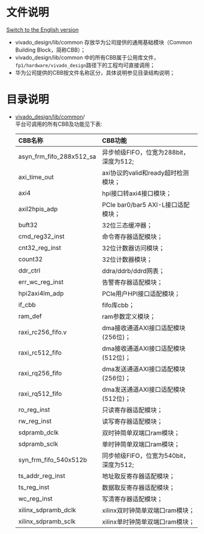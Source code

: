 # 文件说明

[Switch to the English version](./README.md)

*  vivado_design/lib/common 存放华为公司提供的通用基础模块（Common Building Block，简称CBB）；
*  vivado_design/lib/common 中的所有CBB属于公用库文件，`fp1/hardware/vivado_design`路径下的工程均可直接调用；
*  华为公司提供的CBB按文件名称区分，具体说明参见目录结构说明；

# 目录说明
* [vivado_design/lib/common](#vivado_design/lib/common_dir)/  
  平台可调用的所有CBB及功能见下表:  

  | CBB名称                    | CBB功能                       |
  | :----------------------- | :-------------------------- |
  | asyn_frm_fifo_288x512_sa | 异步帧级FIFO，位宽为288bit，深度为512;  |
  | axi_time_out             | axi协议的valid和ready超时检测模块；    |
  | axi4                     | hpi接口转axi4接口模块；             |
  | axil2hpis_adp            | PCIe bar0/bar5 AXI-L接口适配模块； |
  | buft32                   | 32位三态缓冲器；                   |
  | cmd_reg32_inst           | 命令寄存器适配模块；                  |
  | cnt32_reg_inst           | 32位计数器访问模块；                 |
  | count32                  | 32位计数器模块；                   |
  | ddr_ctrl                 | ddra/ddrb/ddrd网表；           |
  | err_wc_reg_inst          | 告警寄存器适配模块；                  |
  | hpi2axi4lm_adp           | PCIe用户HPI接口适配模块；            |
  | if_cbb                   | fifo库cbb；                   |
  | ram_def                  | ram参数定义模块；                  |
  | raxi_rc256_fifo.v        | dma接收通道AXI接口适配模块(256位)；     |
  | raxi_rc512_fifo          | dma接收通道AXI接口适配模块(512位)；     |
  | raxi_rq256_fifo          | dma发送通道AXI接口适配模块(256位)；     |
  | raxi_rq512_fifo          | dma发送通道AXI接口适配模块(512位)；     |
  | ro_reg_inst              | 只读寄存器适配模块；                  |
  | rw_reg_inst              | 读写寄存器适配模块；                  |
  | sdpramb_dclk             | 双时钟简单双端口ram模块；              |
  | sdpramb_sclk             | 单时钟简单双端口ram模块；              |
  | syn_frm_fifo_540x512b    | 同步帧级FIFO，位宽为540bit，深度为512;  |
  | ts_addr_reg_inst         | 地址取反寄存器适配模块；                |
  | ts_reg_inst              | 数据取反寄存器适配模块；                |
  | wc_reg_inst              | 写清寄存器适配模块；                  |
  | xilinx_sdpramb_dclk      | xilinx双时钟简单双端口ram模块；        |
  | xilinx_sdpramb_sclk      | xilinx单时钟简单双端口ram模块；        |